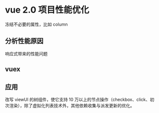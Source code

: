 # vue 2.0 项目性能优化

冻结不必要的属性，比如 column

## 分析性能原因

响应式带来的性能问题

## vuex

## 应用

改写 viewUI 的树组件，使它支持 10 万以上的节点操作（checkbox、click、初次渲染），除了虚拟化列表技术外，其他依赖收集与派发更新的优化。